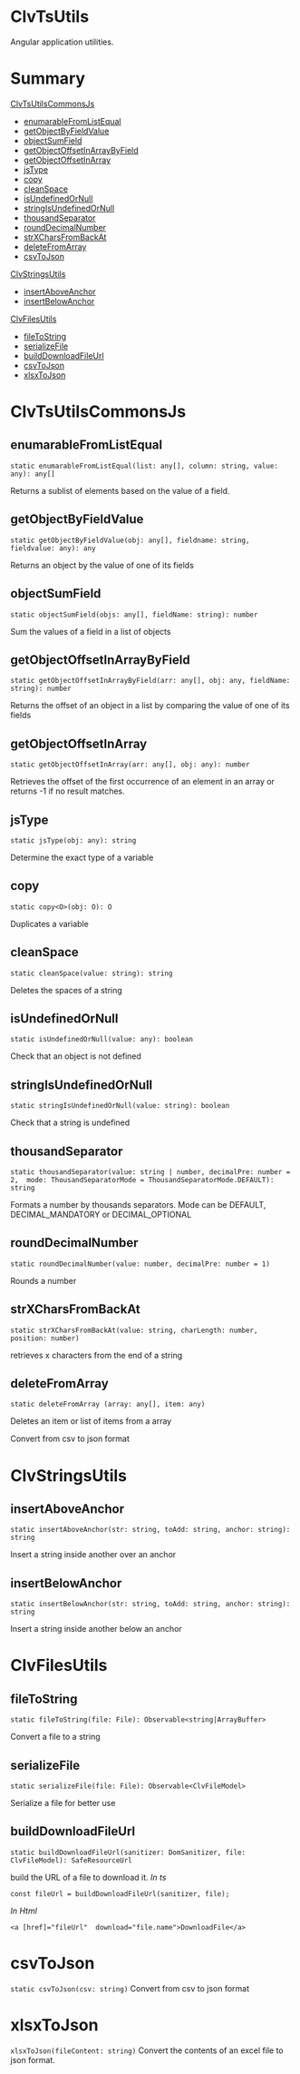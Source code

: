 # ClvTsUtils 

Angular application utilities.
# Summary
[ClvTsUtilsCommonsJs](#clvtsutilscommonsjs)
 - [enumarableFromListEqual](#enumarablefromlistequal)
 - [getObjectByFieldValue](#getobjectbyfieldvalue)
 - [objectSumField](#objectsumfield)
 - [getObjectOffsetInArrayByField](#getobjectoffsetinarraybyfield)
 - [getObjectOffsetInArray](#getobjectoffsetinarray)
 - [jsType](#jstype)
 - [copy](#copy)
 - [cleanSpace](#cleanspace)
 - [isUndefinedOrNull](#isundefinedornull)
 - [stringIsUndefinedOrNull](#stringisundefinedornull)
 - [thousandSeparator](#thousandseparator)
 - [roundDecimalNumber](#rounddecimalnumber)
 - [strXCharsFromBackAt](#strxcharsfrombackat)
 - [deleteFromArray](#deletefromarray)
 - [csvToJson](#csvtojson)

[ClvStringsUtils](#clvstringsutils)

 - [insertAboveAnchor](#insertaboveanchor)
 - [insertBelowAnchor](#insertbelowanchor)

[ClvFilesUtils](#clvfilesutils)

 - [fileToString](#filetostring)
 - [serializeFile](#serializefile)
 - [buildDownloadFileUrl](#builddownloadfileurl)
 - [csvToJson](#csvtojson)
 - [xlsxToJson](#xlsxtojson)
 
# ClvTsUtilsCommonsJs
## enumarableFromListEqual

    static enumarableFromListEqual(list: any[], column: string, value: any): any[]
Returns a sublist of elements based on the value of a field.

## getObjectByFieldValue

    static getObjectByFieldValue(obj: any[], fieldname: string, fieldvalue: any): any
Returns an object by the value of one of its fields

## objectSumField

    static objectSumField(objs: any[], fieldName: string): number
Sum the values of a field in a list of objects

## getObjectOffsetInArrayByField

    static getObjectOffsetInArrayByField(arr: any[], obj: any, fieldName: string): number
Returns the offset of an object in a list by comparing the value of one of its fields

## getObjectOffsetInArray

    static getObjectOffsetInArray(arr: any[], obj: any): number
Retrieves the offset of the first occurrence of an element in an array or returns -1 if no result matches.

## jsType

    static jsType(obj: any): string

Determine the exact type of a variable

## copy

    static copy<O>(obj: O): O
Duplicates a variable

## cleanSpace

    static cleanSpace(value: string): string
Deletes the spaces of a string

## isUndefinedOrNull

    static isUndefinedOrNull(value: any): boolean
Check that an object is not defined

## stringIsUndefinedOrNull

    static stringIsUndefinedOrNull(value: string): boolean

Check that a string is undefined

## thousandSeparator

    static thousandSeparator(value: string | number, decimalPre: number = 2,  mode: ThousandSeparatorMode = ThousandSeparatorMode.DEFAULT): string
Formats a number by thousands separators.
Mode can be DEFAULT, DECIMAL_MANDATORY or DECIMAL_OPTIONAL

## roundDecimalNumber

    static roundDecimalNumber(value: number, decimalPre: number = 1)
Rounds a number

## strXCharsFromBackAt

`static strXCharsFromBackAt(value: string, charLength: number, position: number)`

retrieves x characters from the end of a string

## deleteFromArray

    static deleteFromArray (array: any[], item: any)
Deletes an item or list of items from a array

Convert from csv to json format

# ClvStringsUtils

## insertAboveAnchor

    static insertAboveAnchor(str: string, toAdd: string, anchor: string): string
Insert a string inside another over an anchor

## insertBelowAnchor

    static insertBelowAnchor(str: string, toAdd: string, anchor: string): string
Insert a string inside another below an anchor

# ClvFilesUtils

## fileToString

    static fileToString(file: File): Observable<string|ArrayBuffer>
Convert a file to a string

## serializeFile

    static serializeFile(file: File): Observable<ClvFileModel>
Serialize a file for better use

## buildDownloadFileUrl

    static buildDownloadFileUrl(sanitizer: DomSanitizer, file: ClvFileModel): SafeResourceUrl

build the URL of a file to download it.
*In ts*

    const fileUrl = buildDownloadFileUrl(sanitizer, file);

*In Html*

    <a [href]="fileUrl"  download="file.name">DownloadFile</a>

# csvToJson
`static csvToJson(csv: string)`
Convert from csv to json format

# xlsxToJson
``xlsxToJson(fileContent: string)``
Convert the contents of an excel file to json format.
